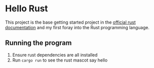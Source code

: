 # Hello Rust

This project is the base getting started project in the [official rust documentation](https://www.rust-lang.org/learn/get-started) and my first foray into the Rust programming language.

## Running the program

1. Ensure rust dependencies are all installed
1. Run `cargo run` to see the rust mascot say hello
